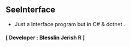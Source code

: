 ## SeeInterface
- Just a Interface program but in C# &amp; dotnet .
#### **[ Developer : Blesslin Jerish R ]**

